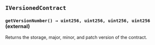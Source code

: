 ## `IVersionedContract`






### `getVersionNumber() → uint256, uint256, uint256, uint256` (external)

Returns the storage, major, minor, and patch version of the contract.





